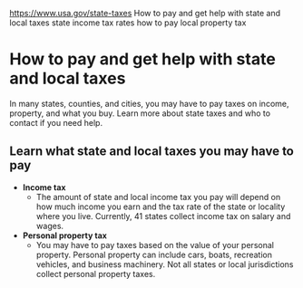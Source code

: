 

https://www.usa.gov/state-taxes
How to pay and get help with state and local taxes
state income tax rates
how to pay local property tax

How to pay and get help with state and local taxes
==================================================

In many states, counties, and cities, you may have to pay taxes on income, property, and what you buy. Learn more about state taxes and who to contact if you need help.

**Learn what state and local taxes you may have to pay**
--------------------------------------------------------

* **Income tax**
  - The amount of state and local income tax you pay will depend on how much income you earn and the tax rate of the state or locality where you live. Currently, 41 states collect income tax on salary and wages.
* **Personal property tax**
  - You may have to pay taxes based on the value of your personal property. Personal property can include cars, boats, recreation vehicles, and business machinery. Not all states or local jurisdictions collect personal property taxes.
